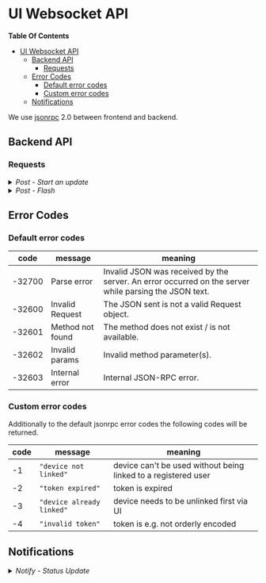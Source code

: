 # UI Websocket API

**Table Of Contents**
- [UI Websocket API](#ui-websocket-api)
  - [Backend API](#backend-api)
    - [Requests](#requests)
  - [Error Codes](#error-codes)
    - [Default error codes](#default-error-codes)
    - [Custom error codes](#custom-error-codes)
  - [Notifications](#notifications)

We use [jsonrpc](https://www.jsonrpc.org) 2.0 between frontend and backend.

## Backend API

### Requests

<details><summary><i>Post - Start an update</i></summary>
<p>

**`params`:**
| key (required *)  | value    | description                |
| ----------------- | -------- | -------------------------- |
| `"type"` *        | string   | `"start_update"`           |
| `"url"` *         | [string] | URL to the code repository |

**`result`**:  `"ok"`

**`error`**:

| Error Content                                            | When it Happens                                   |
| -------------------------------------------------------- | ------------------------------------------------- |
| `{code: -10, message: "grisp_updater unavailable"}`      | Grisp updater app is not running                  |
| `{code: -11, message: "already updating "}`              | An update is already happening                    |

</p>
</details>

<details><summary><i>Post - Flash </i></summary>
<p>

**`params`:**
| key (required *)    | value    | description                       |
| ------------------- | -------- | --------------------------------- |
| `"led"` *           | integer  | Number that identifies the LED, to obtain more information about the options, you can visit [grisp_led:color/2](https://hexdocs.pm/grisp/)    |
| `"color"`           | string   | Color of the LED, by default: red. To obtain more information about the options, you can visit [grisp_led:color/2](https://hexdocs.pm/grisp/)   |

**`result`**:  `"ok"`

</p>
</details>

## Error Codes

### Default error codes

|  code   |   message        | meaning                                          |
|---------|------------------|--------------------------------------------------|
|-32700   | Parse error      | Invalid JSON was received by the server. An error occurred on the server while parsing the JSON text. |
|-32600   | Invalid Request  | The JSON sent is not a valid Request object. |
|-32601   | Method not found | The method does not exist / is not available.|
|-32602   | Invalid params   | Invalid method parameter(s). |
|-32603   | Internal error   | Internal JSON-RPC error. |

### Custom error codes

Additionally to the default jsonrpc error codes the following codes will be returned.

|code  | message            | meaning |
|---|---|---|
| -1    | `"device not linked"`     | device can't be used without being linked to a registered user    |
| -2    | `"token expired"`         | token is expired                          |
| -3    | `"device already linked"` | device needs to be unlinked first via UI  |
| -4    | `"invalid token"`         | token is e.g. not orderly encoded         |

## Notifications

<details><summary><i>Notify - Status Update </i></summary>

**`result`**:  `JSON Object`

| key            | value             | description                       |
| -------------- | ----------------- | --------------------------------- |
| `"type"`       | `"status_update"` | Type of notification              |
| `"percentage"` | integer           | Progress percentage of the update |

